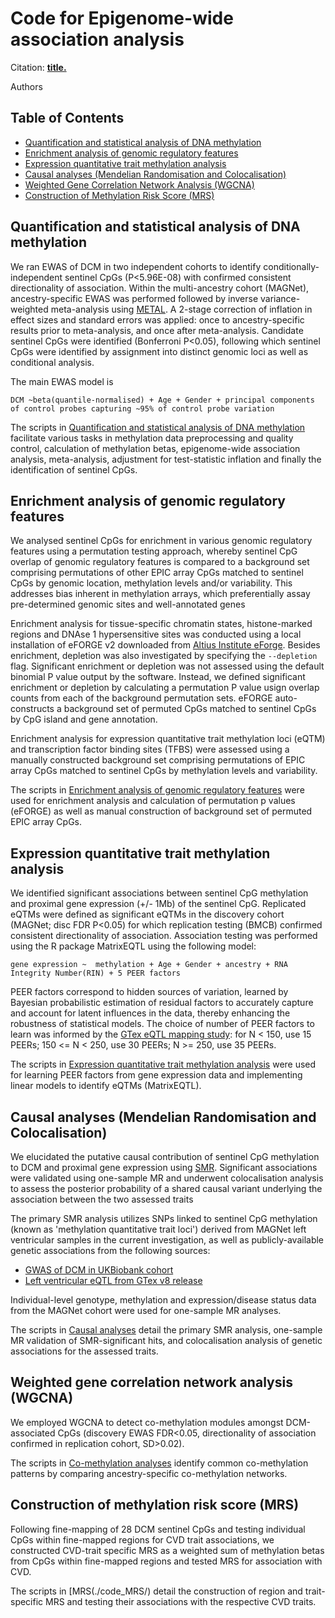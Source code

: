 # Code for Epigenome-wide association analysis

Citation: 
**[title.](URL)**

Authors

## Table of Contents


   * [Quantification and statistical analysis of DNA methylation](#quantification-and-statistical-analysis-of-dna-methylation)
   * [Enrichment analysis of genomic regulatory features](#enrichment-analysis-of-genomic-regulatory-features)
   * [Expression quantitative trait methylation analysis](#expression-quantitative-trait-methylation-analysis)
   * [Causal analyses (Mendelian Randomisation and Colocalisation)](#causal-analyses-mendelian-randomisation-and-colocalisation)
   * [Weighted Gene Correlation Network Analysis (WGCNA)](#weighted-gene-correlation-network-analysis-wgcna)
   * [Construction of Methylation Risk Score (MRS)](#construction-of-methylation-risk-score-mrs)



## Quantification and statistical analysis of DNA methylation 

We ran EWAS of DCM in two independent cohorts to identify conditionally-independent sentinel CpGs (P<5.96E-08) with confirmed consistent directionality of association. Within the multi-ancestry cohort (MAGNet), ancestry-specific EWAS was performed followed by inverse variance-weighted meta-analysis using [METAL](https://csg.sph.umich.edu/abecasis/metal/). A 2-stage correction of inflation in effect sizes and standard errors was applied: once to ancestry-specific results prior to meta-analysis, and once after meta-analysis. Candidate sentinel CpGs were identified (Bonferroni P<0.05), following which sentinel CpGs were identified by assignment into distinct genomic loci as well as conditional analysis. 

The main EWAS model is

```
DCM ~beta(quantile-normalised) + Age + Gender + principal components of control probes capturing ~95% of control probe variation 
```

The scripts in [Quantification and statistical analysis of DNA methylation](./code_quantmethylationstatanalysis/) facilitate various tasks in methylation data preprocessing and quality control, calculation of methylation betas, epigenome-wide association analysis, meta-analysis, adjustment for test-statistic inflation and finally the identification of sentinel CpGs. 

## Enrichment analysis of genomic regulatory features

We analysed sentinel CpGs for enrichment in various genomic regulatory features using a permutation testing approach, whereby sentinel CpG overlap of genomic regulatory features is compared to a background set comprising permutations of other EPIC array CpGs matched to sentinel CpGs by genomic location, methylation levels and/or variability. This addresses bias inherent in methylation arrays, which preferentially assay pre-determined genomic sites and well-annotated genes

Enrichment analysis for tissue-specific chromatin states, histone-marked regions and DNAse 1 hypersensitive sites was conducted using a local installation of eFORGE v2 downloaded from [Altius Institute eForge](https://eforge.altiusinstitute.org/). Besides enrichment, depletion was also investigated by specifying the  `--depletion` flag. Significant enrichment or depletion was not assessed using the default binomial P value output by the software. Instead, we defined significant enrichment or depletion by calculating a permutation P value usign overlap counts from each of the background permutation sets. eFORGE auto-constructs a background set of permuted CpGs matched to sentinel CpGs by CpG island and gene annotation. 

Enrichment analysis for expression quantitative trait methylation loci (eQTM) and transcription factor binding sites (TFBS) were assessed using a manually constructed background set comprising permutations of EPIC array CpGs matched to sentinel CpGs by methylation levels and variability.

The scripts in [Enrichment analysis of genomic regulatory features](./code_enrdepl_genereg/) were used for enrichment analysis and calculation of permutation p values (eFORGE) as well as manual construction of background set of permuted EPIC array CpGs. 

## Expression quantitative trait methylation analysis

We identified significant associations between sentinel CpG methylation and proximal gene expression (+/- 1Mb) of the sentinel CpG. Replicated eQTMs were defined as significant eQTMs in the discovery cohort (MAGNet; disc FDR P<0.05) for which replication testing (BMCB) confirmed consistent directionality of association. Association testing was performed using the R package MatrixEQTL using the following model: 

```
gene expression ~  methylation + Age + Gender + ancestry + RNA Integrity Number(RIN) + 5 PEER factors
```

PEER factors correspond to hidden sources of variation, learned by Bayesian probabilistic estimation of residual factors to accurately capture and account for latent influences in the data, thereby enhancing the robustness of statistical models. The choice of number of PEER factors to learn was informed by the [GTex eQTL mapping study](https//www.nature.com/articles/nature24277): for N < 150, use 15 PEERs; 150 <= N < 250, use 30 PEERs; N >= 250, use 35 PEERs.  

The scripts in [Expression quantitative trait methylation analysis](./code_eqtm/) were used for learning PEER factors from gene expression data and implementing linear models to identify eQTMs (MatrixEQTL).

## Causal analyses (Mendelian Randomisation and Colocalisation) 

We elucidated the putative causal contribution of sentinel CpG methylation to DCM and proximal gene expression using [SMR](https://yanglab.westlake.edu.cn/software/smr/#Overview). Significant associations were validated using one-sample MR and underwent colocalisation analysis to assess the posterior probability of a shared causal variant underlying the association between the two assessed traits 

The primary SMR analysis utilizes SNPs linked to sentinel CpG methylation (known as 'methylation quantitative trait loci') derived from MAGNet left ventricular samples in the current investigation, as well as publicly-available genetic associations from the following sources:
  - [GWAS of DCM in UKBiobank cohort](https://humandbs.biosciencedbc.jp/en/hum0197-v3)
  - [Left ventricular eQTL from GTex v8 release](https://console.cloud.google.com/storage/browser/gtex-resources?pli=1)

Individual-level genotype, methylation and expression/disease status data from the MAGNet cohort were used for one-sample MR analyses.

The scripts in [Causal analyses](./code_causal_analyses/) detail the primary SMR analysis, one-sample MR validation of SMR-significant hits, and colocalisation analysis of genetic associations for the assessed traits. 

## Weighted gene correlation network analysis (WGCNA)

We employed WGCNA to detect co-methylation modules amongst DCM-associated CpGs (discovery EWAS FDR<0.05, directionality of association confirmed in replication cohort, SD>0.02). 

The scripts in [Co-methylation analyses](./code_wgcna/) identify common co-methylation patterns by comparing ancestry-specific co-methylation networks.

## Construction of methylation risk score (MRS)

Following fine-mapping of 28 DCM sentinel CpGs and testing individual CpGs within fine-mapped regions for CVD trait associations, we constructed CVD-trait specific MRS as a weighted sum of methylation betas from CpGs within fine-mapped regions and tested MRS for association with CVD.

The scripts in [MRS(./code_MRS/) detail the construction of region and trait-specific MRS and testing their associations with the respective CVD traits.



